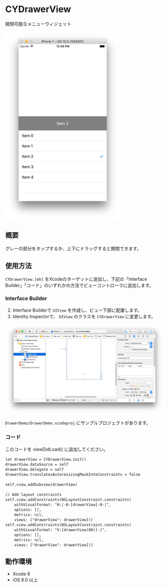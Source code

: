# CYDrawerView

開閉可能なメニューウィジェット

![Example](.readme_images/example.png "Example")

## 概要

グレーの部分をタップするか、上下にドラッグすると開閉できます。

## 使用方法

`CYDrawerView.[mh]` をXcodeのターゲットに追加し、下記の「Interface Builder」「コード」のいずれかの方法でビューコントローラに追加します。

### Interface Builder

2. Interface Builderで `UIView` を作成し、ビュー下部に配置します。
3. Identity Inspectorで、 `UIView` のクラスを `CYDrawerView` に変更します。

![Example](.readme_images/ib.png "Adding CYDrawerView to a Storyboard")

`DrawerDemo/DrawerDemo.xcodeproj` にサンプルプロジェクトがあります。

### コード

このコードを viewDidLoad() に追加してください。

```
let drawerView = CYDrawerView.init()
drawerView.dataSource = self
drawerView.delegate = self
drawerView.translatesAutoresizingMaskIntoConstraints = false

self.view.addSubview(drawerView)

// Add layout constraints
self.view.addConstraints(NSLayoutConstraint.constraints(
    withVisualFormat: "H:|-0-[drawerView]-0-|",
    options: [],
    metrics: nil,
    views: ["drawerView": drawerView]))
self.view.addConstraints(NSLayoutConstraint.constraints(
    withVisualFormat: "V:[drawerView(60)]-|",
    options: [],
    metrics: nil,
    views: ["drawerView": drawerView]))
```

## 動作環境

* Xcode 8
* iOS 8.0 以上